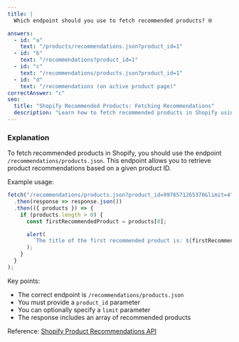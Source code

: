 ```yaml
---
title: |
  Which endpoint should you use to fetch recommended products? 🌐

answers:
  - id: "a"
    text: "/products/recommendations.json?product_id=1"
  - id: "b"
    text: "/recommendations?product_id=1"
  - id: "c"
    text: "/recommendations/products.json?product_id=1"
  - id: "d"
    text: "/recommendations (on active product page)"
correctAnswer: "c"
seo:
  title: "Shopify Recommended Products: Fetching Recommendations"
  description: "Learn how to fetch recommended products in Shopify using the correct endpoint and parameters."
---
```


### Explanation

To fetch recommended products in Shopify, you should use the endpoint `/recommendations/products.json`. This endpoint allows you to retrieve product recommendations based on a given product ID.

Example usage:

```javascript
fetch("/recommendations/products.json?product_id=9976571265370&limit=4")
  .then(response => response.json())
  .then(({ products }) => {
    if (products.length > 0) {
      const firstRecommendedProduct = products[0];

      alert(
        `The title of the first recommended product is: ${firstRecommendedProduct.title}`
      );
    }
  }
);
```

Key points:
- The correct endpoint is `/recommendations/products.json`
- You must provide a `product_id` parameter
- You can optionally specify a `limit` parameter
- The response includes an array of recommended products

Reference: [Shopify Product Recommendations API](https://shopify.dev/api/ajax/reference/recommendations) 